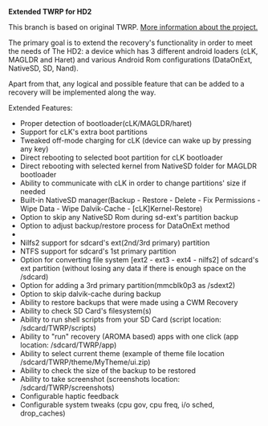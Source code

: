 **Extended TWRP for HD2**

This branch is based on original TWRP. [More information about the project.](http://www.teamw.in/project/twrp2 "More Information")

The primary goal is to extend the recovery's functionality in order to meet the needs of The HD2: a device which has 3 different android loaders (cLK, MAGLDR and Haret) and various Android Rom configurations (DataOnExt, NativeSD, SD, Nand).

Apart from that, any logical and possible feature that can be added to a recovery
will be implemented along the way.

Extended Features:
* Proper detection of bootloader(cLK/MAGLDR/haret)
* Support for cLK's extra boot partitions
* Tweaked off-mode charging for cLK (device can wake up by pressing any key)
* Direct rebooting to selected boot partition for cLK bootloader
* Direct rebooting with selected kernel from NativeSD folder for MAGLDR bootloader
* Ability to communicate with cLK in order to change partitions' size if needed
* Built-in NativeSD manager(Backup - Restore - Delete - Fix Permissions - Wipe Data - Wipe Dalvik-Cache - [cLK]Kernel-Restore)
* Option to skip any NativeSD Rom during sd-ext's partition backup
* Option to adjust backup/restore process for DataOnExt method
*
* Nilfs2 support for sdcard's ext(2nd/3rd primary) partition
* NTFS support for sdcard's 1st primary partition
* Option for converting file system [ext2 - ext3 - ext4 - nilfs2] of sdcard's ext partition (without losing any data if there is enough space on the /sdcard)
* Option for adding a 3rd primary partition(mmcblk0p3 as /sdext2)
* Option to skip dalvik-cache during backup
* Ability to restore backups that were made using a CWM Recovery
* Ability to check SD Card's filesystem(s)
* Ability to run shell scripts from your SD Card (script location: /sdcard/TWRP/scripts)
* Ability to "run" recovery (AROMA based) apps with one click (app location: /sdcard/TWRP/app)
* Ability to select current theme (example of theme file location /sdcard/TWRP/theme/MyTheme/ui.zip)
* Ability to check the size of the backup to be restored
* Ability to take screenshot (screenshots location: /sdcard/TWRP/screenshots)
* Configurable haptic feedback
* Configurable system tweaks (cpu gov, cpu freq, i/o sched, drop_caches)
